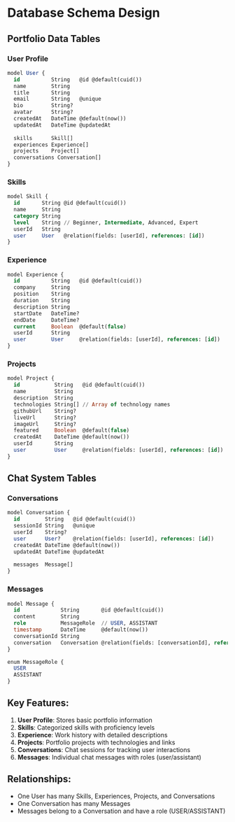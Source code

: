 # Database Schema Design

## Portfolio Data Tables

### User Profile
```sql
model User {
  id          String   @id @default(cuid())
  name        String
  title       String
  email       String   @unique
  bio         String?
  avatar      String?
  createdAt   DateTime @default(now())
  updatedAt   DateTime @updatedAt
  
  skills      Skill[]
  experiences Experience[]
  projects    Project[]
  conversations Conversation[]
}
```

### Skills
```sql
model Skill {
  id       String @id @default(cuid())
  name     String
  category String
  level    String // Beginner, Intermediate, Advanced, Expert
  userId   String
  user     User   @relation(fields: [userId], references: [id])
}
```

### Experience
```sql
model Experience {
  id          String   @id @default(cuid())
  company     String
  position    String
  duration    String
  description String
  startDate   DateTime?
  endDate     DateTime?
  current     Boolean  @default(false)
  userId      String
  user        User     @relation(fields: [userId], references: [id])
}
```

### Projects
```sql
model Project {
  id           String   @id @default(cuid())
  name         String
  description  String
  technologies String[] // Array of technology names
  githubUrl    String?
  liveUrl      String?
  imageUrl     String?
  featured     Boolean  @default(false)
  createdAt    DateTime @default(now())
  userId       String
  user         User     @relation(fields: [userId], references: [id])
}
```

## Chat System Tables

### Conversations
```sql
model Conversation {
  id        String   @id @default(cuid())
  sessionId String   @unique
  userId    String?
  user      User?    @relation(fields: [userId], references: [id])
  createdAt DateTime @default(now())
  updatedAt DateTime @updatedAt
  
  messages  Message[]
}
```

### Messages
```sql
model Message {
  id             String       @id @default(cuid())
  content        String
  role           MessageRole  // USER, ASSISTANT
  timestamp      DateTime     @default(now())
  conversationId String
  conversation   Conversation @relation(fields: [conversationId], references: [id])
}

enum MessageRole {
  USER
  ASSISTANT
}
```

## Key Features:
1. **User Profile**: Stores basic portfolio information
2. **Skills**: Categorized skills with proficiency levels
3. **Experience**: Work history with detailed descriptions
4. **Projects**: Portfolio projects with technologies and links
5. **Conversations**: Chat sessions for tracking user interactions
6. **Messages**: Individual chat messages with roles (user/assistant)

## Relationships:
- One User has many Skills, Experiences, Projects, and Conversations
- One Conversation has many Messages
- Messages belong to a Conversation and have a role (USER/ASSISTANT)

